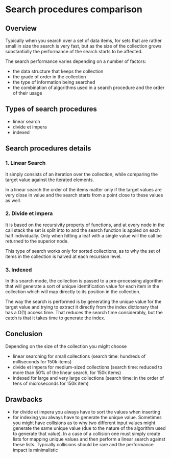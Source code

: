 # Search procedures comparison

## Overview

Typically when you search over a set of data items, for sets that are rather small in size the search is very fast, but as the size of the collection grows substantially the performance of the search starts to be affected.

The search performance varies depending on a number of factors:
- the data structure that keeps the collection
- the grade of order in the collection
- the type of information being searched
- the combination of algorithms used in a search procedure and the order of their usage


## Types of search procedures
- linear search
- divide et impera
- indexed

## Search procedures details

### 1. Linear Search

It simply consists of an iteration over the collection, while comparing the target value against the iterated elements.

In a linear search the order of the items matter only if the target values are very close in value and the search starts from a point close to these values as well.

### 2. Divide et impera

It is based on the recursivity property of functions, and at every node in the call stack the set is split into to and the search function is appled on each half individually. Only when hitting a leaf with a single value will the call be returned to the superior node.

This type of search works only for sorted collections, as to why the set of items in the collection is halved at each recursion level.

### 3. Indexed

In this search mode, the collection is passed to a pre-processing algorithm that will generate a sort of unique identification value for each item in the collection which will map directly to its position in the collection.

The way the search is performed is by generating the unique value for the target value and trying to extract it directly from the index dictionary that has a O(1) access time. That reduces the search time considerably, but the catch is that it takes time to generate the index.

## Conclusion

Depending on the size of the collection you might choose
- linear searching for small collections (search time:  hundreds of milliseconds for 150k items)
- divide et impera for medium-sized collections (search time: reduced to more than 50% of the linear search, for 150k items)
- indexed for large and very large collections (search time: in the order of tens of microseconds for 150k item)

## Drawbacks

- for divide et impera you always have to sort the values when inserting
- for indexing you always have to generate the unique value. Sometimes you might have collisions as to why two different input values might generate the same unique value (due to the nature of the algorithm used to generate that value). In a case of a collision one must simply create lists for mapping unique values and then perform a linear search against these lists. Typically collisions should be rare and the performance impact is minimalistic
